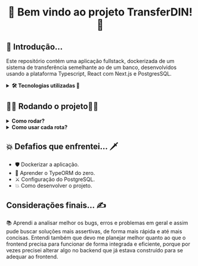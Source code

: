 <h1 align="center">🚀 Bem vindo ao projeto TransferDIN! 🚀</h1>

<h2>🥱 Introdução...</h2>

<p>Este repositório contém uma aplicação fullstack, dockerizada de um sistema de transferência semelhante ao de um banco, desenvolvidos usando a plataforma Typescript, React com Next.js e PostgresSQL.</p>

<details>
<summary><strong> 🛠️ Tecnologias utilizadas 🧰 </strong></summary>

* <p>👉 TypeScript</p>

* <p>👉 PostgresSQL</p>

* <p>👉 Docker</p>

* <p>👉 JsonWebToken</p>

* <p>👉 TypeORM</p>

* <p>👉 Express.js</p>

* <p>👉 Node.js</p>

* <p>👉 Bcrypt</p>

* <p>👉 Next.js</p>

* <p>👉 Redux</p>

* <p>👉 SASS</p>

</details>


<h2>👨‍💻 Rodando o projeto👨‍💻</h2>

<details>
  
<summary><strong>Como rodar?</strong></summary>
  
1. Clone o repositório com o comando:
  - `git@github.com:abnerferreiradesousa/app-transferDIN.git`;
    - Entre na pasta do repositório:
      - `cd app-transferDIN`
2. Inicie a aplicação com o comando:
 - `docker-compose up -d --build`
   - *Obs: Este comando será responsável por criar três cointainers docker: um para container para o banco de dados, o segundo para o backend e o último para o frontend.*
3. Depois é só acessar a seguinte URL: http://localhost:3001/
  - Caso queira testar a API via Postman, basta acessar o tópico <i>"Como usar cada rota?".</i>

  
</details>

<details>
  
<summary><strong>Como usar cada rota?</strong></summary>  
</br>
 
[Rotas Documentadas](https://github.com/caioBatistaDosSantos/Project-Tryitter/blob/main/BlogsAPI.md)
      
</details>

<h2>💥 Defafios que enfrentei... 🗡️</h2> 

* 🛡️ Dockerizar a aplicação.
* 🥊 Aprender o TypeORM do zero.
* ⚔️ Configuração do PostgreSQL.
* 💥 Como desenvolver o projeto.

<h2>Considerações finais... ✍️</h2>

<p>
 📚 Aprendi a analisar melhor os bugs, erros e problemas em geral e assim pude buscar soluções mais assertivas, de forma mais rápida e até mais concisas.
  Entendi também que devo me planejar melhor quanto ao que o frontend precisa para funcionar de forma integrada e eficiente, porque por vezes precisei alterar algo no backend que já estava construído para se adequar ao frontend.
</p>

